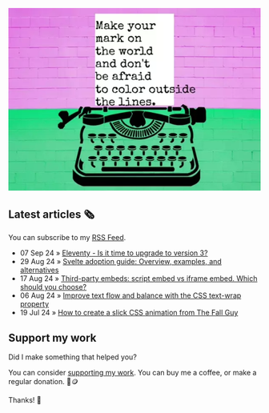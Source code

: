 ![animated image showing a typewriter typing out the following message: leave your mark on the world and dont be afraid to color outside of the lines. The word outside goes outside of the piece of paper](img/mark-on-the-world.webp)

## Latest articles 🗞️

You can subscribe to my [RSS Feed](https://www.roboleary.net/feed.xml).

<!-- BLOG:START -->
 - 07 Sep 24 » [Eleventy - Is it time to upgrade to version 3?](https://www.roboleary.net/blog/eleventy-upgrade-v3/)
 - 29 Aug 24 » [Svelte adoption guide: Overview, examples, and alternatives](https://blog.logrocket.com/svelte-adoption-guide/)
 - 17 Aug 24 » [Third-party embeds: script embed vs iframe embed. Which should you choose?](https://www.roboleary.net/blog/code-embeds/)
 - 06 Aug 24 » [Improve text flow and balance with the CSS text-wrap property](https://blog.logrocket.com/improve-text-flow-balance-css-text-wrap-property/)
 - 19 Jul 24 » [How to create a slick CSS animation from The Fall Guy](https://www.roboleary.net/blog/the-fall-guy/)<!-- BLOG:END -->

## Support my work

Did I make something that helped you?

You can consider [supporting my work](https://ko-fi.com/roboleary). You can buy me a coffee, or make a regular donation. 🌈🪙

Thanks! 🙏
